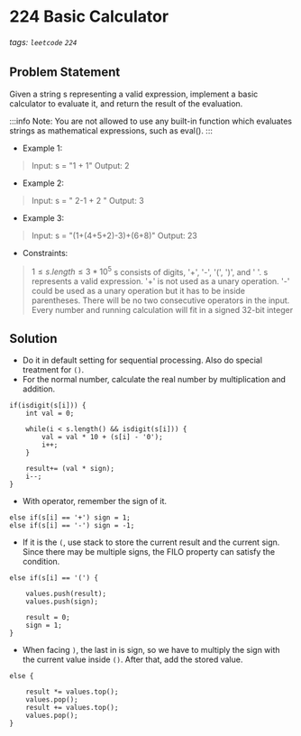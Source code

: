 # 224 Basic Calculator
###### tags: `leetcode` `224`
## Problem Statement
Given a string s representing a valid expression, implement a basic calculator to evaluate it, and return the result of the evaluation.

:::info
Note: You are not allowed to use any built-in function which evaluates strings as mathematical expressions, such as eval().
:::
- Example 1:

> Input: s = "1 + 1"
Output: 2
- Example 2:

> Input: s = " 2-1 + 2 "
Output: 3
- Example 3:

> Input: s = "(1+(4+5+2)-3)+(6+8)"
Output: 23
 
- Constraints:

> $1 \leq s.length \leq 3 * 10^5$
s consists of digits, '+', '-', '(', ')', and ' '.
s represents a valid expression.
'+' is not used as a unary operation.
'-' could be used as a unary operation but it has to be inside parentheses.
There will be no two consecutive operators in the input.
Every number and running calculation will fit in a signed 32-bit integer
## Solution
- Do it in default setting for sequential processing. Also do special treatment for ```()```.
- For the normal number, calculate the real number by multiplication and addition.
```cpp=
if(isdigit(s[i])) {
    int val = 0;
                
    while(i < s.length() && isdigit(s[i])) {
        val = val * 10 + (s[i] - '0');
        i++;
    }
                
    result+= (val * sign);
    i--;
}
```
- With operator, remember the sign of it.
```cpp=
else if(s[i] == '+') sign = 1;
else if(s[i] == '-') sign = -1;
```
- If it is the ```(```, use stack to store the current result and the current sign. Since there may be multiple signs, the FILO property can satisfy the condition.
```cpp=
else if(s[i] == '(') {
                
    values.push(result);
    values.push(sign);
                
    result = 0;
    sign = 1;
}
```
- When facing ```)```, the last in is sign, so we have to multiply the sign with the current value inside ```()```. After that, add the stored value.
```cpp=
else {
                
    result *= values.top();
    values.pop();
    result += values.top();
    values.pop();
}
```